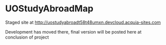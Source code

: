 # UOStudyAbroadMap

Staged site at http://uostudyabroadt58t48umxn.devcloud.acquia-sites.com

Development has moved there, final version will be posted here at conclusion of project
